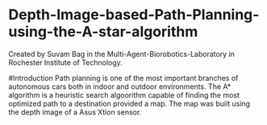 # Depth-Image-based-Path-Planning-using-the-A-star-algorithm
Created by Suvam Bag in the Multi-Agent-Biorobotics-Laboratory in Rochester Institute of Technology.

#Introduction
Path planning is one of the most important branches of autonomous cars both in indoor and outdoor environments. The A* algorithm is a heuristic search algoorithm capable of finding the most optimized path to a destination provided a map. The map was built using the depth image of a Asus Xtion sensor. 
